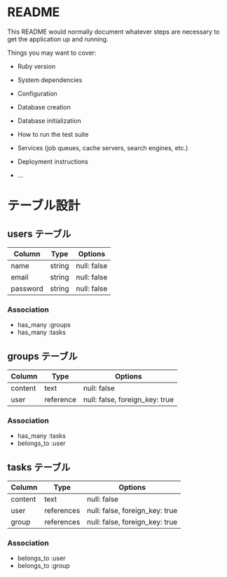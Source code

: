 # README

This README would normally document whatever steps are necessary to get the
application up and running.

Things you may want to cover:

* Ruby version

* System dependencies

* Configuration

* Database creation

* Database initialization

* How to run the test suite

* Services (job queues, cache servers, search engines, etc.)

* Deployment instructions

* ...

# テーブル設計

## users テーブル

| Column   | Type   | Options     |
| -------- | ------ | ----------- |
| name     | string | null: false |
| email    | string | null: false |
| password | string | null: false |

### Association

- has_many :groups
- has_many :tasks

## groups テーブル

| Column | Type      | Options                         |
| ------ | --------- | ------------------------------- |
| content| text      | null: false                     |
| user   | reference | null: false, foreign_key: true |

### Association

- has_many :tasks
- belongs_to :user

## tasks テーブル

| Column | Type       | Options                        |
| ------ | ---------- | ------------------------------ |
| content| text       | null: false                     |
| user   | references | null: false, foreign_key: true |
| group  | references | null: false, foreign_key: true |

### Association

- belongs_to :user
- belongs_to :group